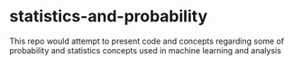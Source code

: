 # statistics-and-probability
This repo would attempt to present code and concepts regarding some of probability and statistics concepts used in machine learning and analysis
